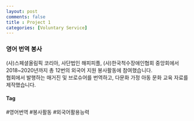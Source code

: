 ```yaml
---
layout: post
comments: false
title : Project 1
categories: [Voluntary Service]
---
```


### 영어 번역 봉사

(사)스페셜올림픽 코리아, 사단법인 해피피플, (사)한국척수장애인협회 중앙회에서 2018~2020년까지 총 12번의 외국어 지원 봉사활동에 참여했습니다.  
협회에서 발행하는 매거진 및 브로슈어를 번역하고, 다문화 가정 아동 문화 교육 자료를 제작했습니다.

#### Tag
#영어번역
#봉사활동
#외국어활용능력
